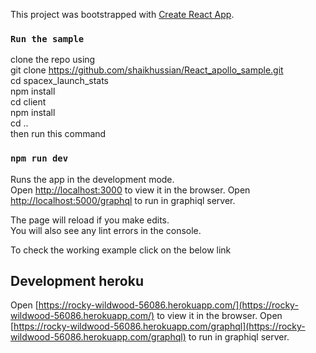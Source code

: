 This project was bootstrapped with [Create React App](https://github.com/facebook/create-react-app).
### `Run the sample`
clone the repo using <br/>
git clone https://github.com/shaikhussian/React_apollo_sample.git<br/>
cd spacex_launch_stats <br/>
npm install <br/>
cd client <br/>
npm install <br/>
cd .. <br/>
then run this command <br/>

### `npm run dev`

Runs the app in the development mode.<br />
Open [http://localhost:3000](http://localhost:3000) to view it in the browser.
Open [http://localhost:5000/graphql](http://localhost:5000/graphql) to run in graphiql server.

The page will reload if you make edits.<br />
You will also see any lint errors in the console.

To check the working example click on the below link

## Development heroku
Open [https://rocky-wildwood-56086.herokuapp.com/](https://rocky-wildwood-56086.herokuapp.com/) to view it in the browser.
Open [https://rocky-wildwood-56086.herokuapp.com/graphql](https://rocky-wildwood-56086.herokuapp.com/graphql) to run in graphiql server.



